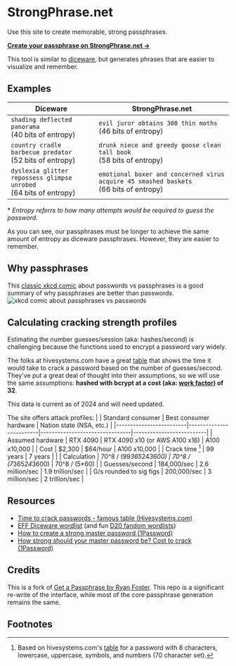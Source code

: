# StrongPhrase.net
Use this site to create memorable, strong passphrases.

**[Create your passphrase on StrongPhrase.net →](https://strongphrase.net/)**

This tool is similar to [diceware](https://www.eff.org/dice), but generates phrases that are easier to visualize and remember.


## Examples 

| Diceware                                                             | **StrongPhrase.net**                                                                     |
|----------------------------------------------------------------------|------------------------------------------------------------------------------------------|
| `shading deflected panorama`<br>(40 bits of entropy)                 | `evil juror obtains 300 thin moths`<br>(46 bits of entropy)                              |
| `country cradle barbecue predator`<br>(52 bits of entropy)           | `drunk niece and greedy goose clean tall book`<br>(58 bits of entropy)                   |
| `dyslexia glitter repossess glimpse unrobed`<br>(64 bits of entropy) | `emotional boxer and concerned virus acquire 45 smashed baskets`<br>(66 bits of entropy) |

\* *Entropy referrs to how many attempts would be required to guess the password.*

As you can see, our passphrases must be longer to achieve the same amount of entropy as diceware passphrases. However, they are easier to remember.


## Why passphrases
This [classic xkcd comic](https://xkcd.com/936/) about passwords vs passphrases is a good summary of why passphrases are better than passwords.
![xkcd comic about passphrases vs passwords](https://imgs.xkcd.com/comics/password_strength_2x.png)


## Calculating cracking strength profiles
Estimating the number guesses/session (aka: hashes/second) is challenging because the functions used to encrypt a password vary widely.

The folks at hivesystems.com have a great [table](https://www.hivesystems.com/blog/are-your-passwords-in-the-green) that shows the time it would take to crack a password based on the number of guesses/second. They've put a great deal of thought into their assumptions, so we will use the same assumptions: **hashed with bcrypt at a cost (aka: [work factor](https://cheatsheetseries.owasp.org/cheatsheets/Password_Storage_Cheat_Sheet.html#using-work-factors)) of 32**.

This data is current as of 2024 and will need updated.

The site offers attack profiles:
|                         | Standard consumer       | Best consumer hardware         | Nation state (NSA, etc.) |
|-------------------------|-------------------------|--------------------------------|--------------------------|
| Assumed hardware        | RTX 4090                | RTX 4090 x10 (or AWS A100 x16) | A100 x10,000             |
| Cost                    | $2,300                  | $64/hour                       | A100 x10,000             |
| Crack time [^1]         | 99 years                | 7 years                        |                          |
| Calculation             | 70^8 / (99*365*24*3600) | 70^8 / (7*365*24*3600)         | 70^8 / (5*60)            |
| Guesses/second          | 184,000/sec             | 2.6 million/sec                | 1.9 trillion/sec         |
| G/s rounded to sig figs | 200,000/sec             | 3 million/sec                  | 2 trillion/sec           |




## Resources
* [Time to crack passwords - famous table (Hivesystems.com)](https://www.hivesystems.com/blog/are-your-passwords-in-the-green)
* [EFF Diceware wordlist](https://www.eff.org/dice) (and fun [D20 fandom wordlists](https://www.eff.org/deeplinks/2018/08/dragon-con-diceware))
* [How to create a strong master password (1Password)](https://blog.1password.com/toward-better-master-passwords/)
* [How strong should your master password be? Cost to crack (1Password)](https://blog.1password.com/cracking-challenge-update/)


## Credits
This is a fork of [Get a Passphrase by Ryan Foster](https://github.com/openidauthority/getapassphrase). This repo is a significant re-write of the interface, while most of the core passphrase generation remains the same.

## Footnotes
[^1]: Based on hivesystems.com's [table](https://www.hivesystems.com/blog/are-your-passwords-in-the-green) for a password with 8 characters, lowercase, uppercase, symbols, and numbers (70 character set).